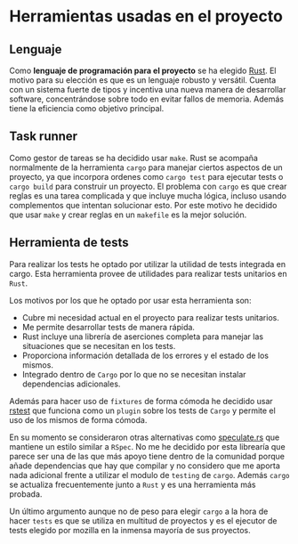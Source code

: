 # Herramientas usadas en el proyecto

## Lenguaje

Como **lenguaje de programación para el proyecto** se ha elegido
[Rust](https://www.rust-lang.org/). El motivo para su elección es que es un
lenguaje robusto y versátil. Cuenta con un sistema fuerte de tipos y incentiva
una nueva manera de desarrollar software, concentrándose sobre todo en evitar
fallos de memoria. Además tiene la eficiencia como objetivo principal. 

## Task runner

Como gestor de tareas se ha decidido usar `make`. Rust se acompaña normalmente
de la herramienta `cargo` para manejar ciertos aspectos de un proyecto, ya que
incorpora ordenes como `cargo test` para ejecutar tests o `cargo build` para
construir un proyecto. El problema con `cargo` es que crear reglas es una
tarea complicada y que incluye mucha lógica, incluso usando complementos que
intentan solucionar esto. Por este motivo he decidido que usar `make` y crear
reglas en un `makefile` es la mejor solución. 

## Herramienta de tests

Para realizar los tests he optado por utilizar la utilidad de tests integrada en
cargo. Esta herramienta provee de utilidades para realizar tests unitarios
en `Rust`.

Los motivos por los que he optado por usar esta herramienta son:

- Cubre mi necesidad actual en el proyecto para realizar tests unitarios.
- Me permite desarrollar tests de manera rápida.
- Rust incluye una librería de aserciones completa para manejar las situaciones
  que se necesitan en los tests.
- Proporciona información detallada de los errores y el estado de los mismos.
- Integrado dentro de `Cargo` por lo que no se necesitan instalar dependencias
  adicionales.

Además para hacer uso de `fixtures` de forma cómoda he decidido usar
[rstest](https://github.com/la10736/rstest) que funciona como un `plugin`
sobre los tests de `Cargo` y permite el uso de los mismos de forma cómoda.

En su momento se consideraron otras alternativas como
[speculate.rs](https://github.com/utkarshkukreti/speculate.rs) que mantiene un
estilo similar a `RSpec`. No me he decidido por esta librearía que parece ser
una de las que más apoyo tiene dentro de la comunidad porque añade dependencias
que hay que compilar y no considero que me aporta nada adicional frente a
utilizar el modulo de `testing` de `cargo`. Además `cargo` se actualiza
frecuentemente junto a `Rust` y es una herramienta más probada.

Un último argumento aunque no de peso para elegir `cargo` a la hora de hacer
`tests` es que se utiliza en multitud de proyectos y es el ejecutor de tests
elegido por mozilla en la inmensa mayoría de sus proyectos.